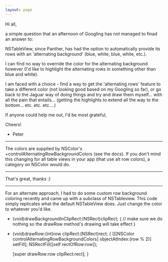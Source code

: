 ```yaml
---
layout: page
---
```




Hi all,

a simple question that an afternoon of Googling has not managed to finad an answer to:

NSTableView, since Panther, has had the option to automatically provide its rows with an 'alternating background' (blue, white, blue, white, etc.).

I can find no way to override the color for the alternating background however (I'd like to highlight the alternating rows in something other than blue and white). 

I am faced with a choice - find a way to get the 'alternating rows' feature to take a different color (not looking good based on my Googling so far), or go back to the Jaguar way of doing things and try and draw them myself... with all the pain that entails... (getting the highlights to extend all the way to the bottom... etc. etc. etc....)

If anyone could help me out, I'd be most grateful,

Cheers!

- Peter

----

The colors are supplied by NSColor's +controlAlternatingRowBackgroundColors (see the docs). If you don't mind this changing for all table views in your app (that use alt row colors), a category on NSColor would do.

----

That's great, thanks :)

----

For an alternate approach, I had to do some custom row background coloring recently and came up with a subclass of NSTableview.  This code simply replicates what the default NSTableView does.  Just change the color to whatever you'd like.

    

- (void)drawBackgroundInClipRect:(NSRect)clipRect;
{
	// make sure we do nothing so the drawRow method's drawing will take effect
}

- (void)drawRow:(int)row clipRect:(NSRect)rect;
{
	[[[NSColor controlAlternatingRowBackgroundColors] objectAtIndex:(row % 2)] setFill];
	NSRectFill([self rectOfRow:row]);
	
	[super drawRow:row clipRect:rect];
}

